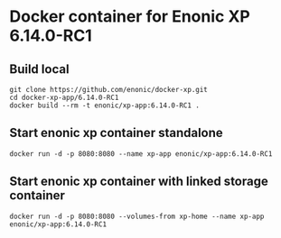 # Docker container for Enonic XP 6.14.0-RC1

## Build local

    git clone https://github.com/enonic/docker-xp.git
    cd docker-xp-app/6.14.0-RC1
    docker build --rm -t enonic/xp-app:6.14.0-RC1 .

## Start enonic xp container standalone

    docker run -d -p 8080:8080 --name xp-app enonic/xp-app:6.14.0-RC1

## Start enonic xp container with linked storage container

    docker run -d -p 8080:8080 --volumes-from xp-home --name xp-app enonic/xp-app:6.14.0-RC1
